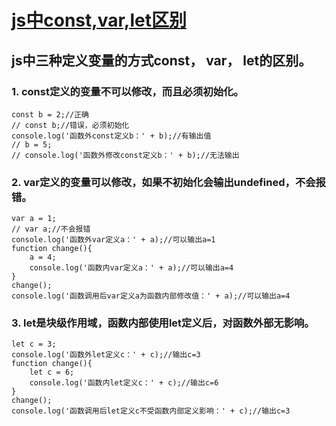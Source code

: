 # [js中const,var,let区别](https://www.cnblogs.com/ksl666/p/5944718.html)

## js中三种定义变量的方式const， var， let的区别。

### 1. const定义的变量不可以修改，而且必须初始化。
```
const b = 2;//正确
// const b;//错误，必须初始化 
console.log('函数外const定义b：' + b);//有输出值
// b = 5;
// console.log('函数外修改const定义b：' + b);//无法输出 
```

### 2. var定义的变量可以修改，如果不初始化会输出undefined，不会报错。
```
var a = 1;
// var a;//不会报错
console.log('函数外var定义a：' + a);//可以输出a=1
function change(){
    a = 4;
    console.log('函数内var定义a：' + a);//可以输出a=4
} 
change();
console.log('函数调用后var定义a为函数内部修改值：' + a);//可以输出a=4
```

### 3. let是块级作用域，函数内部使用let定义后，对函数外部无影响。
```
let c = 3;
console.log('函数外let定义c：' + c);//输出c=3
function change(){
    let c = 6;
    console.log('函数内let定义c：' + c);//输出c=6
} 
change();
console.log('函数调用后let定义c不受函数内部定义影响：' + c);//输出c=3
```
